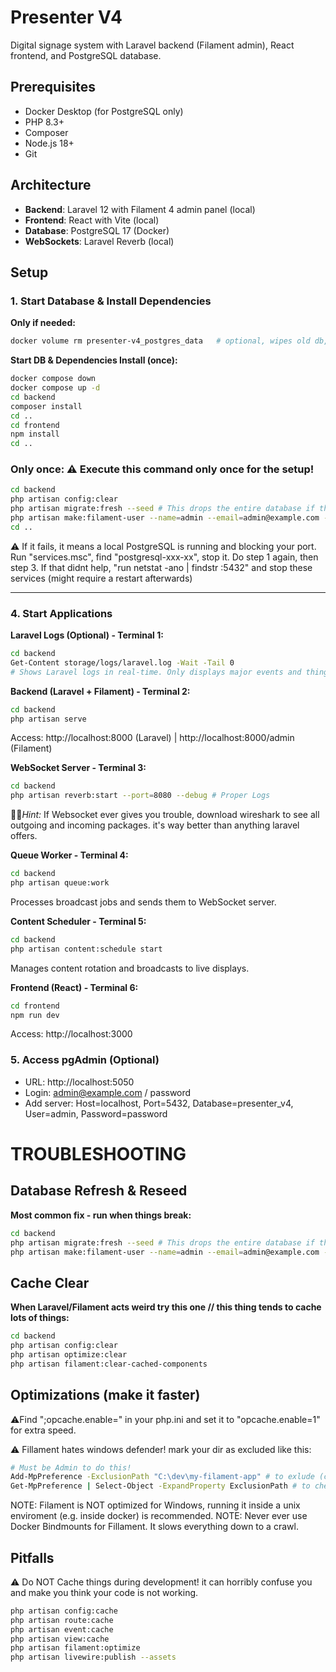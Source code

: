 # Presenter V4

Digital signage system with Laravel backend (Filament admin), React frontend, and PostgreSQL database.

## Prerequisites

- Docker Desktop (for PostgreSQL only)
- PHP 8.3+
- Composer
- Node.js 18+
- Git

## Architecture

- **Backend**: Laravel 12 with Filament 4 admin panel (local)
- **Frontend**: React with Vite (local)
- **Database**: PostgreSQL 17 (Docker)
- **WebSockets**: Laravel Reverb (local)

## Setup

### 1. Start Database & Install Dependencies

**Only if needed:**
```bash
docker volume rm presenter-v4_postgres_data   # optional, wipes old db, use only if needed
```

**Start DB & Dependencies Install (once):**
```bash
docker compose down
docker compose up -d
cd backend
composer install
cd ..
cd frontend
npm install
cd ..
```

### Only once: ⚠️ Execute this command only once for the setup! 
```bash
cd backend
php artisan config:clear
php artisan migrate:fresh --seed # This drops the entire database if there is one!
php artisan make:filament-user --name=admin --email=admin@example.com --password=password
cd ..
```
⚠️ If it fails, it means a local PostgreSQL is running and blocking your port.
Run "services.msc", find "postgresql-xxx-xx", stop it. Do step 1 again, then step 3.
If that didnt help, "run netstat -ano | findstr :5432" and stop these services (might require a restart afterwards)

--------------------------------------------

### 4. Start Applications

**Laravel Logs (Optional) - Terminal 1:**
```bash
cd backend
Get-Content storage/logs/laravel.log -Wait -Tail 0 
# Shows Laravel logs in real-time. Only displays major events and things flagged to log. (mostly useless tbh)
```

**Backend (Laravel + Filament) - Terminal 2:**
```bash
cd backend
php artisan serve
```
Access: http://localhost:8000 (Laravel) | http://localhost:8000/admin (Filament)

**WebSocket Server - Terminal 3:**
```bash
cd backend
php artisan reverb:start --port=8080 --debug # Proper Logs
```

👨‍🔧*Hint:* If Websocket ever gives you trouble, download wireshark to see all outgoing and incoming packages. it's way better than anything laravel offers.

**Queue Worker - Terminal 4:**
```bash
cd backend
php artisan queue:work
```
Processes broadcast jobs and sends them to WebSocket server.

**Content Scheduler - Terminal 5:**
```bash
cd backend
php artisan content:schedule start
```
Manages content rotation and broadcasts to live displays.

**Frontend (React) - Terminal 6:**
```bash
cd frontend
npm run dev
```
Access: http://localhost:3000

### 5. Access pgAdmin (Optional)
- URL: http://localhost:5050
- Login: admin@example.com / password
- Add server: Host=localhost, Port=5432, Database=presenter_v4, User=admin, Password=password


# TROUBLESHOOTING

## Database Refresh & Reseed
**Most common fix - run when things break:**
```bash
cd backend
php artisan migrate:fresh --seed # This drops the entire database if there is one!
php artisan make:filament-user --name=admin --email=admin@example.com --password=password
```

## Cache Clear
**When Laravel/Filament acts weird try this one // this thing tends to cache lots of things:**
```bash
cd backend
php artisan config:clear
php artisan optimize:clear
php artisan filament:clear-cached-components
```

## Optimizations (make it faster)

⚠️Find ";opcache.enable=" in your php.ini and set it to "opcache.enable=1" for extra speed.

⚠️ Fillament hates windows defender! mark your dir as excluded like this:
```bash
# Must be Admin to do this!
Add-MpPreference -ExclusionPath "C:\dev\my-filament-app" # to exlude (change path)
Get-MpPreference | Select-Object -ExpandProperty ExclusionPath # to check if applied
```
NOTE: Filament is NOT optimized for Windows, running it inside a unix enviroment (e.g. inside docker) is recommended.
NOTE: Never ever use Docker Bindmounts for Fillament. It slows everything down to a crawl.

## Pitfalls

⚠️ Do NOT Cache things during development! it can horribly confuse you and make you think your code is not working.
```bash
php artisan config:cache
php artisan route:cache
php artisan event:cache
php artisan view:cache
php artisan filament:optimize
php artisan livewire:publish --assets
```
